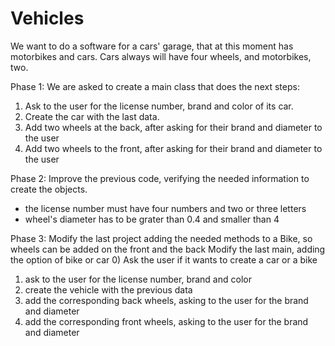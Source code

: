 # Vehicles

We want to do a software for a cars' garage, that at this moment has motorbikes and cars. Cars always will have
four wheels, and motorbikes, two.

Phase 1:
We are asked to create a main class that does the next steps:
1) Ask to the user for the license number, brand and color of its car.
2) Create the car with the last data.
3) Add two wheels at the back, after asking for their brand and diameter to the user
4) Add two wheels to the front, after asking for their brand and diameter to the user

Phase 2:
Improve the previous code, verifying the needed information to create the objects.
- the license number must have four numbers and two or three letters
- wheel's diameter has to be grater than 0.4 and smaller than 4

Phase 3:
Modify the last project adding the needed methods to a Bike, so wheels can be added on the front and the back
Modify the last main, adding the option of bike or car
0) Ask the user if it wants to create a car or a bike
1) ask to the user for the license number, brand and color
2) create the vehicle with the previous data
3) add the corresponding back wheels, asking to the user for the brand and diameter
4) add the corresponding front wheels, asking to the user for the brand and diameter
